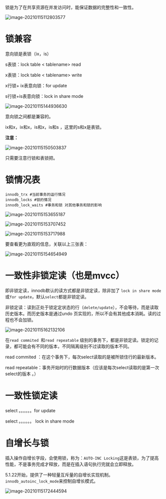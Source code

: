 锁是为了在共享资源在并发访问时，能保证数据的完整性和一致性。

![image-20210115112803577](D:\note\mysql\mysql技术内幕\image\image-20210115112803577.png)

# 锁兼容

意向锁是表锁（ix，is）

s表锁：lock table < tablename> read

x表锁：lock table < tablename> write

x行锁+ ix表意向锁：for update

s行锁+is表意向锁：lock in share mode

![image-20210115144936630](C:\Users\Administrator\AppData\Roaming\Typora\typora-user-images\image-20210115144936630.png)

意向锁之间都是兼容的。

ix和x，ix和x，is和x，is和s ，这里的s和x是表锁。

**注意：**

![image-20210115150503837](D:\note\mysql\mysql技术内幕\image\image-20210115150503837.png)

只需要注意行锁和表锁把。

# 锁情况表

```mysql
innodb_trx #当前事务的运行情况
innodb_locks #锁的情况
innodb_lock_waits #事务和锁 对其他事务和锁的影响
```



![image-20210115153655187](D:\note\mysql\mysql技术内幕\image\image-20210115153655187.png)

![image-20210115153707452](D:\note\mysql\mysql技术内幕\image\image-20210115153707452.png)

![image-20210115153717988](D:\note\mysql\mysql技术内幕\image\image-20210115153717988.png)

要查看更为直观的信息，关联以上三张表：

![image-20210115154654949](D:\note\mysql\mysql技术内幕\image\image-20210115154654949.png)

# 一致性非锁定读（也是mvcc）

即非锁定读，innodb默认的读方式都是非锁定读，除非加了 `lock in share mode`或`for update`，默认`select`都是非锁定读。

非锁定读：读到正处于锁定定状态的行（`delete/update`），不会等待，而是读取历史版本。而历史版本是通过undo 页实现的，所以不会有其他成本消耗。读的过程也不会加锁。

![image-20210115162132106](D:\note\mysql\mysql技术内幕\image\image-20210115162132106.png)

在`read commited `和`read repeatable` 级别的事务下，都是非锁定读。锁定的记录，都可能会有不同的版本，不同隔离级别不过读取的版本不同。

read commited ：在这个事务下，每次select读取的是被所锁住行的最新版本。

read repeatable：事务开始时的行数据版本（应该是每次select读取的是第一次select的版本 。）

# 一致性锁定读

select 。。。。。。for update

select 。。。。。。 lock in share mode

# 自增长与锁

插入操作自增长字段，会使用锁，称为：`AUTO-INC Locking`这是表锁，为了提高性能，不是事务完成才释放，而是在插入语句执行完就会立即释放。

5.1.22开始，提供了一种轻量互斥量的自增长实现机制。`innodb_autoinc_lock_mode`来控制自增长模式。

![image-20210115172444594](D:\note\mysql\mysql技术内幕\image\image-20210115172444594.png)